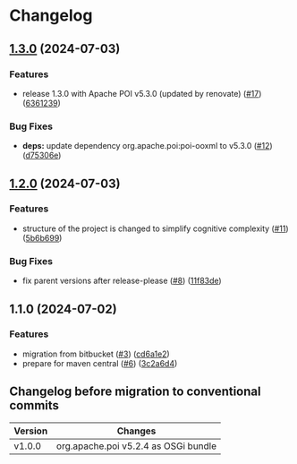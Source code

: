 # Changelog

## [1.3.0](https://github.com/SchweizerischeBundesbahnen/ch.sbb.polarion.thirdparty.bundles/compare/v1.2.0...v1.3.0) (2024-07-03)


### Features

* release 1.3.0 with Apache POI v5.3.0 (updated by renovate) ([#17](https://github.com/SchweizerischeBundesbahnen/ch.sbb.polarion.thirdparty.bundles/issues/17)) ([6361239](https://github.com/SchweizerischeBundesbahnen/ch.sbb.polarion.thirdparty.bundles/commit/636123974b5f726e14563ad2fc90a05ee8e9399b))


### Bug Fixes

* **deps:** update dependency org.apache.poi:poi-ooxml to v5.3.0 ([#12](https://github.com/SchweizerischeBundesbahnen/ch.sbb.polarion.thirdparty.bundles/issues/12)) ([d75306e](https://github.com/SchweizerischeBundesbahnen/ch.sbb.polarion.thirdparty.bundles/commit/d75306e5ba39dda0c0edeb17df8483da2c6f533c))

## [1.2.0](https://github.com/SchweizerischeBundesbahnen/ch.sbb.polarion.thirdparty.bundles/compare/v1.1.0...v1.2.0) (2024-07-03)


### Features

* structure of the project is changed to simplify cognitive complexity ([#11](https://github.com/SchweizerischeBundesbahnen/ch.sbb.polarion.thirdparty.bundles/issues/11)) ([5b6b699](https://github.com/SchweizerischeBundesbahnen/ch.sbb.polarion.thirdparty.bundles/commit/5b6b699857cf579b09625f1222074a1d2c05b415))


### Bug Fixes

* fix parent versions after release-please ([#8](https://github.com/SchweizerischeBundesbahnen/ch.sbb.polarion.thirdparty.bundles/issues/8)) ([11f83de](https://github.com/SchweizerischeBundesbahnen/ch.sbb.polarion.thirdparty.bundles/commit/11f83de5b15c4b722c11d3cb208d35e87c518247))

## 1.1.0 (2024-07-02)


### Features

* migration from bitbucket ([#3](https://github.com/SchweizerischeBundesbahnen/ch.sbb.polarion.thirdparty.bundles/issues/3)) ([cd6a1e2](https://github.com/SchweizerischeBundesbahnen/ch.sbb.polarion.thirdparty.bundles/commit/cd6a1e2597488589c7204fe1aa7c7613f29219a2))
* prepare for maven central ([#6](https://github.com/SchweizerischeBundesbahnen/ch.sbb.polarion.thirdparty.bundles/issues/6)) ([3c2a6d4](https://github.com/SchweizerischeBundesbahnen/ch.sbb.polarion.thirdparty.bundles/commit/3c2a6d4aa25019b805ad98f0af44ed14164bc736))

## Changelog before migration to conventional commits

| Version | Changes                              |
|---------|--------------------------------------|
| v1.0.0  | org.apache.poi v5.2.4 as OSGi bundle |

